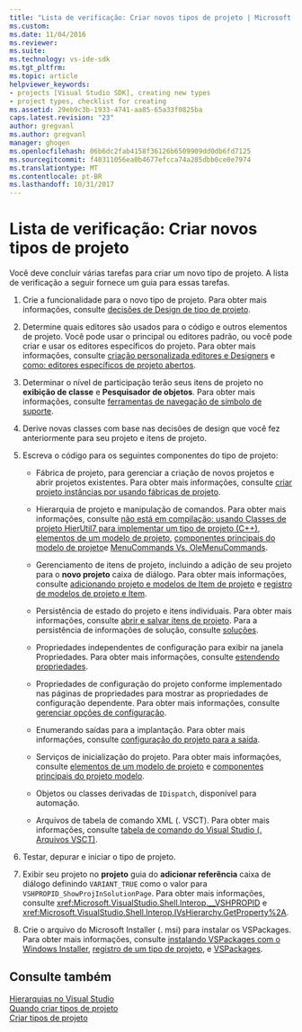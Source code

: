 ```yaml
---
title: "Lista de verificação: Criar novos tipos de projeto | Microsoft Docs"
ms.custom: 
ms.date: 11/04/2016
ms.reviewer: 
ms.suite: 
ms.technology: vs-ide-sdk
ms.tgt_pltfrm: 
ms.topic: article
helpviewer_keywords:
- projects [Visual Studio SDK], creating new types
- project types, checklist for creating
ms.assetid: 29eb9c3b-1933-4741-aa85-65a33f0825ba
caps.latest.revision: "23"
author: gregvanl
ms.author: gregvanl
manager: ghogen
ms.openlocfilehash: 06b6dc2fab4158f36126b6509909dd0db6fd7125
ms.sourcegitcommit: f40311056ea0b4677efcca74a285dbb0ce0e7974
ms.translationtype: MT
ms.contentlocale: pt-BR
ms.lasthandoff: 10/31/2017
---
```

# <a name="checklist-creating-new-project-types"></a>Lista de verificação: Criar novos tipos de projeto
Você deve concluir várias tarefas para criar um novo tipo de projeto. A lista de verificação a seguir fornece um guia para essas tarefas.  
  
1.  Crie a funcionalidade para o novo tipo de projeto. Para obter mais informações, consulte [decisões de Design de tipo de projeto](../../extensibility/internals/project-type-design-decisions.md).  
  
2.  Determine quais editores são usados para o código e outros elementos de projeto. Você pode usar o principal ou editores padrão, ou você pode criar e usar os editores específicos do projeto. Para obter mais informações, consulte [criação personalizada editores e Designers](../../extensibility/creating-custom-editors-and-designers.md) e [como: editores específicos de projeto abertos](../../extensibility/how-to-open-project-specific-editors.md).  
  
3.  Determinar o nível de participação terão seus itens de projeto no **exibição de classe** e **Pesquisador de objetos**. Para obter mais informações, consulte [ferramentas de navegação de símbolo de suporte](../../extensibility/internals/supporting-symbol-browsing-tools.md).  
  
4.  Derive novas classes com base nas decisões de design que você fez anteriormente para seu projeto e itens de projeto.  
  
5.  Escreva o código para os seguintes componentes do tipo de projeto:  
  
    -   Fábrica de projeto, para gerenciar a criação de novos projetos e abrir projetos existentes. Para obter mais informações, consulte [criar projeto instâncias por usando fábricas de projeto](../../extensibility/internals/creating-project-instances-by-using-project-factories.md).  
  
    -   Hierarquia de projeto e manipulação de comandos. Para obter mais informações, consulte [não está em compilação: usando Classes de projeto HierUtil7 para implementar um tipo de projeto (C++)](http://msdn.microsoft.com/en-us/a5c16a09-94a2-46ef-87b5-35b815e2f346), [elementos de um modelo de projeto](../../extensibility/internals/elements-of-a-project-model.md), [componentes principais do modelo de projeto](../../extensibility/internals/project-model-core-components.md)e [MenuCommands Vs. OleMenuCommands](../../extensibility/menucommands-vs-olemenucommands.md).  
  
    -   Gerenciamento de itens de projeto, incluindo a adição de seu projeto para o **novo projeto** caixa de diálogo. Para obter mais informações, consulte [adicionando projeto e modelos de Item de projeto](../../extensibility/internals/adding-project-and-project-item-templates.md) e [registro de modelos de projeto e Item](../../extensibility/internals/registering-project-and-item-templates.md).  
  
    -   Persistência de estado do projeto e itens individuais. Para obter mais informações, consulte [abrir e salvar itens de projeto](../../extensibility/internals/opening-and-saving-project-items.md). Para a persistência de informações de solução, consulte [soluções](../../extensibility/internals/solutions.md).  
  
    -   Propriedades independentes de configuração para exibir na janela Propriedades. Para obter mais informações, consulte [estendendo propriedades](../../extensibility/internals/extending-properties.md).  
  
    -   Propriedades de configuração do projeto conforme implementado nas páginas de propriedades para mostrar as propriedades de configuração dependente. Para obter mais informações, consulte [gerenciar opções de configuração](../../extensibility/internals/managing-configuration-options.md).  
  
    -   Enumerando saídas para a implantação. Para obter mais informações, consulte [configuração do projeto para a saída](../../extensibility/internals/project-configuration-for-output.md).  
  
    -   Serviços de inicialização do projeto. Para obter mais informações, consulte [elementos de um modelo de projeto](../../extensibility/internals/elements-of-a-project-model.md) e [componentes principais do projeto modelo](../../extensibility/internals/project-model-core-components.md).  
  
    -   Objetos ou classes derivadas de `IDispatch`, disponível para automação.  
  
    -   Arquivos de tabela de comando XML (. VSCT). Para obter mais informações, consulte [tabela de comando do Visual Studio (. Arquivos VSCT)](../../extensibility/internals/visual-studio-command-table-dot-vsct-files.md).  
  
6.  Testar, depurar e iniciar o tipo de projeto.  
  
7.  Exibir seu projeto no **projeto** guia do **adicionar referência** caixa de diálogo definindo `VARIANT_TRUE` como o valor para `VSHPROPID_ShowProjInSolutionPage`. Para obter mais informações, consulte <xref:Microsoft.VisualStudio.Shell.Interop.__VSHPROPID> e <xref:Microsoft.VisualStudio.Shell.Interop.IVsHierarchy.GetProperty%2A>.  
  
8.  Crie o arquivo do Microsoft Installer (. msi) para instalar os VSPackages. Para obter mais informações, consulte [instalando VSPackages com o Windows Installer](../../extensibility/internals/installing-vspackages-with-windows-installer.md), [registro de um tipo de projeto](../../extensibility/internals/registering-a-project-type.md), e [VSPackages](../../extensibility/internals/vspackages.md).  
  
## <a name="see-also"></a>Consulte também  
 [Hierarquias no Visual Studio](../../extensibility/internals/hierarchies-in-visual-studio.md)   
 [Quando criar tipos de projeto](../../extensibility/internals/when-to-create-project-types.md)   
 [Criar tipos de projeto](../../extensibility/internals/creating-project-types.md)